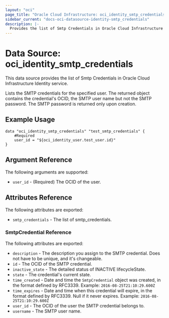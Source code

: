 ```yaml
---
layout: "oci"
page_title: "Oracle Cloud Infrastructure: oci_identity_smtp_credentials"
sidebar_current: "docs-oci-datasource-identity-smtp_credentials"
description: |-
  Provides the list of Smtp Credentials in Oracle Cloud Infrastructure Identity service
---
```


# Data Source: oci_identity_smtp_credentials
This data source provides the list of Smtp Credentials in Oracle Cloud Infrastructure Identity service.

Lists the SMTP credentials for the specified user. The returned object contains the credential's OCID,
the SMTP user name but not the SMTP password. The SMTP password is returned only upon creation.


## Example Usage

```hcl
data "oci_identity_smtp_credentials" "test_smtp_credentials" {
	#Required
	user_id = "${oci_identity_user.test_user.id}"
}
```

## Argument Reference

The following arguments are supported:

* `user_id` - (Required) The OCID of the user.


## Attributes Reference

The following attributes are exported:

* `smtp_credentials` - The list of smtp_credentials.

### SmtpCredential Reference

The following attributes are exported:

* `description` - The description you assign to the SMTP credential. Does not have to be unique, and it's changeable.
* `id` - The OCID of the SMTP credential.
* `inactive_state` - The detailed status of INACTIVE lifecycleState.
* `state` - The credential's current state.
* `time_created` - Date and time the `SmtpCredential` object was created, in the format defined by RFC3339.  Example: `2016-08-25T21:10:29.600Z` 
* `time_expires` - Date and time when this credential will expire, in the format defined by RFC3339. Null if it never expires.  Example: `2016-08-25T21:10:29.600Z` 
* `user_id` - The OCID of the user the SMTP credential belongs to.
* `username` - The SMTP user name. 


